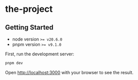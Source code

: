 # the-project

## Getting Started

- node version `>= v20.6.0`
- pnpm version `>= v9.1.0`

First, run the development server:

```bash
pnpm dev
```

Open [http://localhost:3000](http://localhost:3000) with your browser to see the result.
